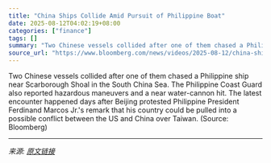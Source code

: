 ```yaml
---
title: "China Ships Collide Amid Pursuit of Philippine Boat"
date: 2025-08-12T04:02:19+08:00
categories: ["finance"]
tags: []
summary: "Two Chinese vessels collided after one of them chased a Philippine ship near Scarborough Shoal in the South China Sea. The Philippine Coast Guard also reported hazardous maneuvers and a near water-can"
source_url: "https://www.bloomberg.com/news/videos/2025-08-12/china-ships-collide-amid-pursuit-of-philippine-boat-video"
---
```


Two Chinese vessels collided after one of them chased a Philippine ship near Scarborough Shoal in the South China Sea. The Philippine Coast Guard also reported hazardous maneuvers and a near water-cannon hit. The latest encounter happened days after Beijing protested Philippine President Ferdinand Marcos Jr.'s remark that his country could be pulled into a possible conflict between the US and China over Taiwan. (Source: Bloomberg)

---

*来源: [原文链接](https://www.bloomberg.com/news/videos/2025-08-12/china-ships-collide-amid-pursuit-of-philippine-boat-video)*
